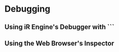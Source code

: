 # Debugging
## Using iR Engine's Debugger with `\``
<!-- TODO: Link the issue to the getting started guide -->
## Using the Web Browser's Inspector
